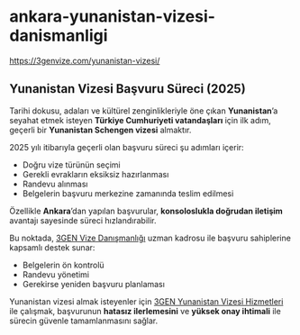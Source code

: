 # ankara-yunanistan-vizesi-danismanligi
https://3genvize.com/yunanistan-vizesi/


## Yunanistan Vizesi Başvuru Süreci (2025)

Tarihi dokusu, adaları ve kültürel zenginlikleriyle öne çıkan **Yunanistan**’a seyahat etmek isteyen **Türkiye Cumhuriyeti vatandaşları** için ilk adım, geçerli bir **Yunanistan Schengen vizesi** almaktır.

2025 yılı itibarıyla geçerli olan başvuru süreci şu adımları içerir:

- Doğru vize türünün seçimi  
- Gerekli evrakların eksiksiz hazırlanması  
- Randevu alınması  
- Belgelerin başvuru merkezine zamanında teslim edilmesi

Özellikle **Ankara**’dan yapılan başvurular, **konsoloslukla doğrudan iletişim** avantajı sayesinde süreci hızlandırabilir.

Bu noktada, [3GEN Vize Danışmanlığı](https://3genvize.com/) uzman kadrosu ile başvuru sahiplerine kapsamlı destek sunar:

- Belgelerin ön kontrolü  
- Randevu yönetimi  
- Gerekirse yeniden başvuru planlaması  

Yunanistan vizesi almak isteyenler için [3GEN Yunanistan Vizesi Hizmetleri](https://3genvize.com/yunanistan-vizesi/) ile çalışmak, başvurunun **hatasız ilerlemesini** ve **yüksek onay ihtimali** ile sürecin güvenle tamamlanmasını sağlar.
